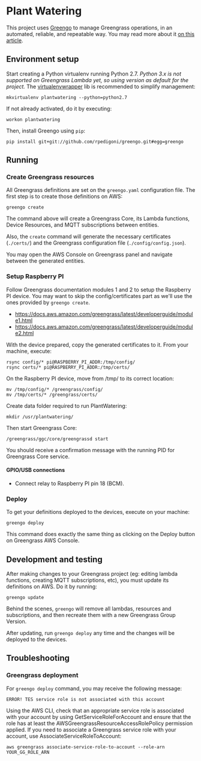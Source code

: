 # Plant Watering

This project uses [Greengo](https://github.com/rpedigoni/greengo) to manage Greengrass operations, in an automated, reliable, and repeatable way. You may read more about it [on this article](https://read.acloud.guru/aws-greengrass-the-missing-manual-2ac8df2fbdf4).

## Environment setup
Start creating a Python virtualenv running Python 2.7. *Python 3.x is not supported on Greengrass Lambda yet, so using version as default for the project.* The [virtualenvwrapper](http://virtualenvwrapper.readthedocs.io/en/latest/) lib is recommended to simplify management:

    mkvirtualenv plantwatering --python=python2.7

If not already activated, do it by executing:

    workon plantwatering

Then, install Greengo using `pip`:

    pip install git+git://github.com/rpedigoni/greengo.git#egg=greengo


## Running

### Create Greengrass resources
All Greengrass definitions are set on the `greengo.yaml` configuration file. The first step is to create those definitions on AWS:

    greengo create

The command above will create a Greengrass Core, its Lambda functions,  Device Resources, and MQTT subscriptions between entities. 

Also, the `create`  command will generate the necessary certificates (`./certs/`) and the Greengrass configuration file (`./config/config.json`).

You may open the AWS Console on Greengrass panel and navigate between the  generated entities.

 
### Setup Raspberry PI
 
Follow Greengrass documentation modules 1 and 2 to setup the Raspberry PI device. You may want to skip the config/certificates part as we'll use the ones provided by `greengo create`.

- https://docs.aws.amazon.com/greengrass/latest/developerguide/module1.html 
- https://docs.aws.amazon.com/greengrass/latest/developerguide/module2.html

With the device prepared, copy the generated certificates to it. From your machine, execute:

    rsync config/* pi@RASPBERRY_PI_ADDR:/tmp/config/
    rsync certs/* pi@RASPBERRY_PI_ADDR:/tmp/certs/

On the Raspberry PI device, move from /tmp/ to its correct location:

    mv /tmp/config/* /greengrass/config/
    mv /tmp/certs/* /greengrass/certs/

Create data folder required to run PlantWatering:
    
    mkdir /usr/plantwatering/

Then start Greengrass Core:

    /greengrass/ggc/core/greengrassd start

You should receive a confirmation message with the running PID for Greengrass Core service.


#### GPIO/USB connections

* Connect relay to Raspberry PI pin 18 (BCM).


### Deploy 

To get your definitions deployed to the devices, execute on your machine:

    greengo deploy

This command does exactly the same thing as clicking on the Deploy button on Greengrass AWS Console.


## Development and testing

After making changes to your Greengrass project (eg: editing lambda functions, creating MQTT subscriptions, etc), you must update its definitions on AWS. Do it by running:

    greengo update

Behind the scenes, `greengo` will remove all lambdas, resources and subscriptions, and then recreate them with a new Greengrass Group Version. 

After updating, run `greengo deploy` any time and the changes will be deployed to the devices.

## Troubleshooting

### Greengrass deployment

For  `greengo deploy` command, you may receive the following message:

    ERROR! TES service role is not associated with this account

Using the AWS CLI, check that an appropriate service role is associated with your account by using GetServiceRoleForAccount and ensure that the role has at least the AWSGreengrassResourceAccessRolePolicy permission applied. If you need to associate a Greengrass service role with your account, use AssociateServiceRoleToAccount:

    aws greengrass associate-service-role-to-account --role-arn YOUR_GG_ROLE_ARN

